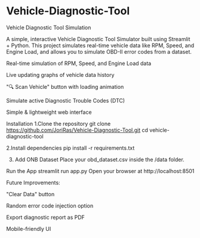 # Vehicle-Diagnostic-Tool

Vehicle Diagnostic Tool Simulation

A simple, interactive Vehicle Diagnostic Tool Simulator built using Streamlit + Python.
This project simulates real-time vehicle data like RPM, Speed, and Engine Load, and allows you to simulate OBD-II error codes from a dataset.

Real-time simulation of RPM, Speed, and Engine Load data

Live updating graphs of vehicle data history

"🔍 Scan Vehicle" button with loading animation

Simulate active Diagnostic Trouble Codes (DTC)

Simple & lightweight web interface

Installation
1.Clone the repository
git clone https://github.com/JoriRas/Vehicle-Diagnostic-Tool.git
cd vehicle-diagnostic-tool

2.Install dependencies
pip install -r requirements.txt

3. Add ONB Dataset
   Place your obd_dataset.csv inside the /data folder.

Run the App
streamlit run app.py
Open your browser at http://localhost:8501

Future Improvements:

"Clear Data" button

Random error code injection option

Export diagnostic report as PDF

Mobile-friendly UI
